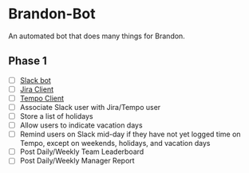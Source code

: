 # Brandon-Bot
An automated bot that does many things for Brandon.

## Phase 1
- [ ] [Slack bot][1]
- [ ] [Jira Client][2]
- [ ] [Tempo Client][3]
- [ ] Associate Slack user with Jira/Tempo user
- [ ] Store a list of holidays
- [ ] Allow users to indicate vacation days
- [ ] Remind users on Slack mid-day if they have not yet logged time on Tempo, except on weekends, holidays, and vacation days
- [ ] Post Daily/Weekly Team Leaderboard
- [ ] Post Daily/Weekly Manager Report

[1]: https://api.slack.com/
[2]: https://developer.atlassian.com/cloud/jira/platform/rest/
[3]: https://tempo-io.github.io/tempo-api-docs/

